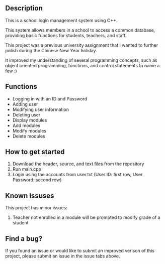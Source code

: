 ## Description
This is a school login management system using C++.

This system allows members in a school to access a common database, providing basic functions for students, teachers, and staff.

This project was a previous university assignment that I wanted to further polish during the Chinese New Year holiday. 

It improved my understanding of several programming concepts, such as object oriented programming, functions, and control statements to name a few :)


## Functions
* Logging in with an ID and Password
* Adding user
* Modifying user information
* Deleting user
* Display modules 
* Add modules
* Modify modules
* Delete modules


## How to get started

1. Download the header, source, and text files from the repository
2. Run main.cpp
3. Login using the accounts from user.txt (User ID: first row, User Password: second row)
   

## Known issuses

This project has minor issues:
1. Teacher not enrolled in a module will be prompted to modify grade of a student
  
## Find a bug?

If you found an issue or would like to submit an improved verison of this project, please submit an issue in the issue tabs above.


